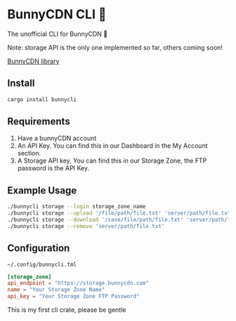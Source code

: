 # BunnyCDN CLI 🐰

The unofficial CLI for BunnyCDN 🐰

Note: storage API is the only one implemented so far, others coming soon! 

[BunnyCDN library](https://github.com/publicarray/bunnycdn)

## Install

```sh
cargo install bunnycli
```

## Requirements

 1. Have a bunnyCDN account
 2. An API Key. You can find this in our Dashboard in the My Account section.
 3. A Storage API key, You can find this in our Storage Zone, the FTP password is the API Key.

## Example Usage
```sh
./bunnycli storage --login storage_zone_name
./bunnycli storage --upload '/file/path/file.txt' 'server/path/file.txt'
./bunnycli storage --download '/save/file/path/file.txt' 'server/path/file.txt'
./bunnycli storage --remove 'server/path/file.txt'
```

## Configuration

`~/.config/bunnycli.tml`

```toml
[storage_zone]
api_endpoint = "https://storage.bunnycdn.com"
name = "Your Storage Zone Name"
api_key = "Your Storage Zone FTP Password"
```

This is my first cli crate, please be gentle
